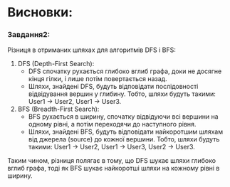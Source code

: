 # Висновки:

### Завдання2:

Різниця в отриманих шляхах для алгоритмів DFS і BFS:

1. DFS (Depth-First Search):
    - DFS спочатку рухається глибоко вглиб графа, доки не досягне кінця гілки, і лише потім повертається назад.
    - Шляхи, знайдені DFS, будуть відповідати послідовності відвідування вершин у глибину. Тобто, шляхи будуть такими: User1 -> User2, User1 -> User3.
2. BFS (Breadth-First Search):
	- BFS рухається в ширину, спочатку відвідуючи всі вершини на одному рівні, а потім переходячи до наступного рівня.
	- Шляхи, знайдені BFS, будуть відповідати найкоротшим шляхам від джерела (source) до кожної вершини. Тобто, шляхи будуть такими: User1 -> User2, User1 -> User3, User2 -> User3.

Таким чином, різниця полягає в тому, що DFS шукає шляхи глибоко вглиб графа, тоді як BFS шукає найкоротші шляхи на кожному рівні в ширину.
